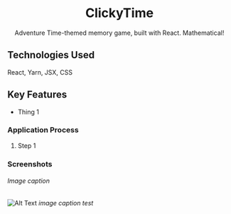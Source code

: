 <h1 align="center">ClickyTime</h1>

<div align="center">Adventure Time-themed memory game, built with React. Mathematical!</div>

<!-- ## Deployed Application

[GitHub Pages] <https://link-here.com> -->

<!-- Use extension to make TOC -->
<!-- ## Contents -->

<!-- ## Concept -->

## Technologies Used

React, Yarn, JSX, CSS

## Key Features

* Thing 1

### Application Process

1. Step 1

### Screenshots

###### Image caption
![Alt Text](url)
*image caption test*